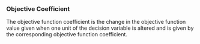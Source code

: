 


### Objective Coefficient
The objective function coefficient is the change in the objective function value given when one unit of the decision
variable is altered and is given by the corresponding objective function coefficient.